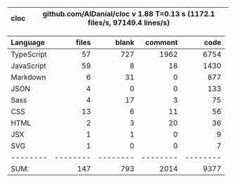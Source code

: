 | cloc | github.com/AlDanial/cloc v 1.88 T=0.13 s (1172.1 files/s, 97149.4 lines/s) |
| ---- | -------------------------------------------------------------------------- |


| Language   |    files |    blank |  comment |     code |
| :--------- | -------: | -------: | -------: | -------: |
| TypeScript |       57 |      727 |     1962 |     6754 |
| JavaScript |       59 |        8 |       18 |     1430 |
| Markdown   |        6 |       31 |        0 |      877 |
| JSON       |        4 |        0 |        0 |      133 |
| Sass       |        4 |       17 |        3 |       75 |
| CSS        |       13 |        6 |       11 |       56 |
| HTML       |        2 |        3 |       20 |       36 |
| JSX        |        1 |        1 |        0 |        9 |
| SVG        |        1 |        0 |        0 |        7 |
| --------   | -------- | -------- | -------- | -------- |
| SUM:       |      147 |      793 |     2014 |     9377 |
